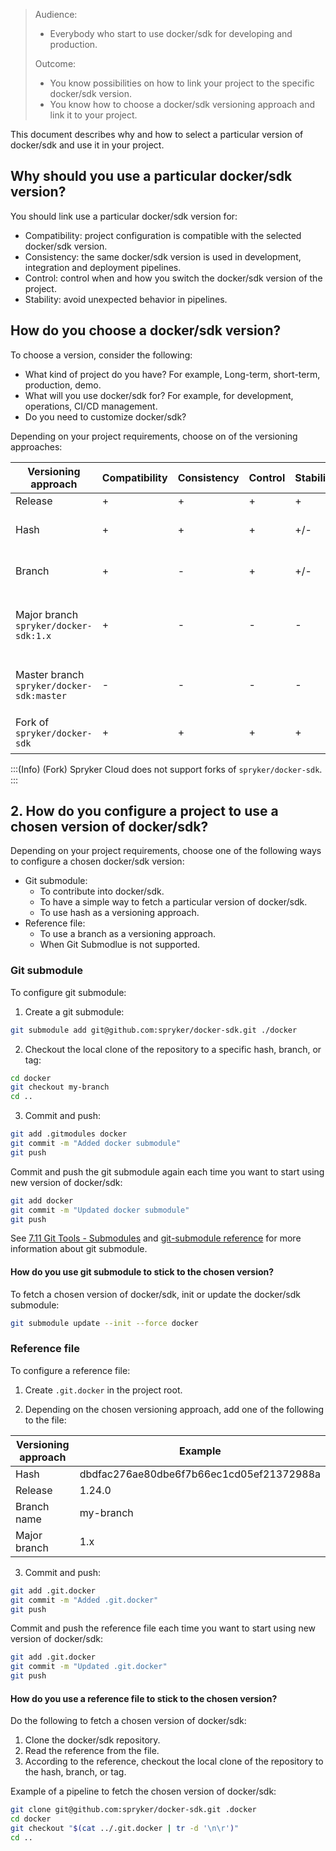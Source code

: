 > Audience:
>
> - Everybody who start to use docker/sdk for developing and production.
>
> Outcome:
> - You know possibilities on how to link your project to the specific docker/sdk version.
> - You know how to choose a docker/sdk versioning approach and link it to your project.





This document describes why and how to select a particular version of docker/sdk and use it in your project.


## Why should you use a particular docker/sdk version?

You should link use a particular docker/sdk version for:
- Compatibility: project configuration is compatible with the selected docker/sdk version.
- Consistency: the same docker/sdk version is used in development, integration and deployment pipelines.
- Control: control when and how you switch the docker/sdk version of the project.
- Stability: avoid unexpected behavior in pipelines.

## How do you choose a docker/sdk version?

To choose a version, consider the following:
- What kind of project do you have? For example, Long-term, short-term, production, demo.
- What will you use docker/sdk for? For example, for development, operations, CI/CD management.
- Do you need to customize docker/sdk?

Depending on your project requirements, choose on of the versioning approaches:

| Versioning approach | Compatibility | Consistency | Control | Stability | Cases |
|---|---|---|---|---|---|
| Release | + | + | + | + | Live projects. |
| Hash | + | + | + | +/- | Contributing into docker/sdk. |
| Branch | + | - | + | +/- | Contributing into docker/sdk. |
| Major branch `spryker/docker-sdk:1.x` | + | - | - | - | Demo projects. Backward compatibility checks. |
| Master branch `spryker/docker-sdk:master` | - | - | - | - | Short-term demo projects. Quick start. |
| Fork of `spryker/docker-sdk` | + | + | + | +  | Customization of docker/sdk. |

:::(Info) (Fork)
Spryker Cloud does not support forks of `spryker/docker-sdk`.
:::

## 2. How do you configure a project to use a chosen version of docker/sdk?

Depending on your project requirements, choose one of the following ways to configure a chosen docker/sdk version:

* Git submodule:
  * To contribute into docker/sdk.
  * To have a simple way to fetch a particular version of docker/sdk.
  * To use hash as a versioning approach.
* Reference file:
  * To use a branch as a versioning approach.
  * When Git Submodlue is not supported.

### Git submodule

To configure git submodule:

1. Create a git submodule:
```bash
git submodule add git@github.com:spryker/docker-sdk.git ./docker
```

2. Checkout the local clone of the repository to a specific hash, branch, or tag:
```bash
cd docker
git checkout my-branch
cd ..
```

3. Commit and push:
```bash
git add .gitmodules docker
git commit -m "Added docker submodule"
git push
```

Commit and push the git submodule again each time you want to start using new version of docker/sdk:
```bash
git add docker
git commit -m "Updated docker submodule"
git push
```

See [7.11 Git Tools - Submodules](https://www.git-scm.com/book/en/v2/Git-Tools-Submodules) and [git-submodule reference](https://git-scm.com/docs/git-submodule) for more information about git submodule.


#### How do you use git submodule to stick to the chosen version?

To fetch a chosen version of docker/sdk, init or update the docker/sdk submodule:
```bash
git submodule update --init --force docker
```



### Reference file

To configure a reference file:

1. Create `.git.docker` in the project root.

2. Depending on the chosen versioning approach, add one of the following to the file:

|Versioning approach | Example |
|---|---|
|Hash|dbdfac276ae80dbe6f7b66ec1cd05ef21372988a|
|Release|1.24.0|
|Branch name|my-branch|
|Major branch|1.x|



3. Commit and push:
```bash
git add .git.docker
git commit -m "Added .git.docker"
git push
```

Commit and push the reference file each time you want to start using new version of docker/sdk:
```bash
git add .git.docker
git commit -m "Updated .git.docker"
git push
```

#### How do you use a reference file to stick to the chosen version?

Do the following to fetch a chosen version of docker/sdk:

  1. Clone the docker/sdk repository.
  2. Read the reference from the file.
  3. According to the reference, checkout the local clone of the repository to the hash, branch, or tag.

 Example of a pipeline to fetch the chosen version of docker/sdk:
  ```bash
  git clone git@github.com:spryker/docker-sdk.git .docker
  cd docker
  git checkout "$(cat ../.git.docker | tr -d '\n\r')"
  cd ..
  ```
